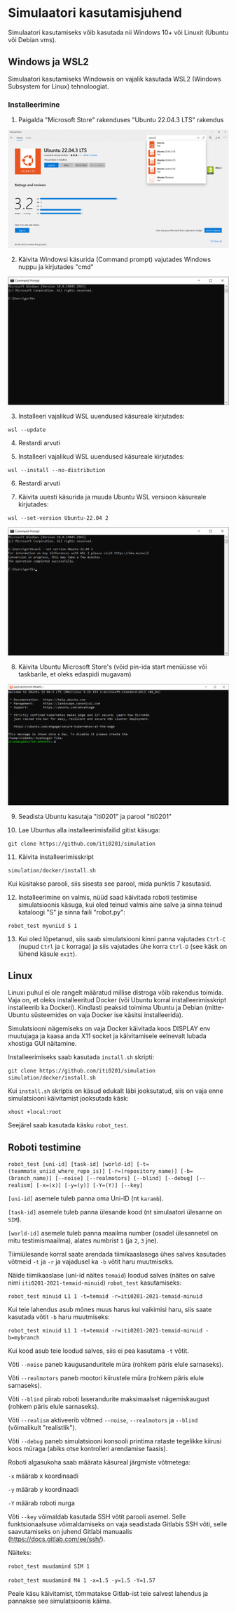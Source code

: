# Simulaatori kasutamisjuhend

Simulaatori kasutamiseks võib kasutada nii Windows 10+ või Linuxit (Ubuntu või Debian vms).

## Windows ja WSL2

Simulaatori kasutamiseks Windowsis on vajalik kasutada WSL2 (Windows Subsystem for Linux) tehnoloogiat.

### Installeerimine

1. Paigalda "Microsoft Store" rakenduses "Ubuntu 22.04.3 LTS" rakendus

![Ubuntu installeerimine](https://raw.githubusercontent.com/iti0201/simulation/master/img/store.png)

2. Käivita Windowsi käsurida (Command prompt) vajutades Windows nuppu ja kirjutades "cmd"

![Käsurida](https://raw.githubusercontent.com/iti0201/simulation/master/img/cmd.png)

3. Installeeri vajalikud WSL uuendused käsureale kirjutades: 

```
wsl --update
```

4. Restardi arvuti

5. Installeeri vajalikud WSL uuendused käsureale kirjutades: 

```
wsl --install --no-distribution
```

6. Restardi arvuti

7. Käivita uuesti käsurida ja muuda Ubuntu WSL versioon käsureale kirjutades:

```
wsl --set-version Ubuntu-22.04 2
```

![Set version to WSL2](https://raw.githubusercontent.com/iti0201/simulation/master/img/wsl2.png)


8. Käivita Ubuntu Microsoft Store's (võid pin-ida start menüüsse või taskbarile, et oleks edaspidi mugavam)

![Ubuntu](https://raw.githubusercontent.com/iti0201/simulation/master/img/ubuntu.png)

9. Seadista Ubuntu kasutaja "iti0201" ja parool "iti0201"

10. Lae Ubuntus alla installeerimisfailid gitist käsuga:

```
git clone https://github.com/iti0201/simulation
```

11. Käivita installeerimisskript

```
simulation/docker/install.sh
```

Kui küsitakse parooli, siis sisesta see parool, mida punktis 7 kasutasid.

12. Installeerimine on valmis, nüüd saad käivitada roboti testimise simulatsioonis käsuga, kui oled teinud valmis aine salve ja sinna teinud kataloogi "S" ja sinna faili "robot.py":

```
robot_test myuniid S 1
```

13. Kui oled lõpetanud, siis saab simulatsiooni kinni panna vajutades `Ctrl-C` (nupud `Ctrl` ja `C` korraga) ja siis vajutades ühe korra `Ctrl-D` (see käsk on lühend käsule `exit`).


## Linux

Linuxi puhul ei ole rangelt määratud millise distroga võib rakendus toimida. Vaja on, et oleks installeeritud Docker (või Ubuntu korral installeerimisskript installeerib ka Dockeri). Kindlasti peaksid toimima Ubuntu ja Debian (mitte-Ubuntu süsteemides on vaja Docker ise käsitsi installeerida).

Simulatsiooni nägemiseks on vaja Docker käivitada koos DISPLAY env muutujaga ja kaasa anda X11 socket ja käivitamisele eelnevalt lubada xhostiga GUI näitamine.

Installeerimiseks saab kasutada `install.sh` skripti:

```
git clone https://github.com/iti0201/simulation
simulation/docker/install.sh
```

Kui `install.sh` skriptis on käsud edukalt läbi jooksutatud, siis on vaja enne simulatsiooni käivitamist jooksutada käsk:

```
xhost +local:root
```

Seejärel saab kasutada käsku `robot_test`.


## Roboti testimine

```
robot_test [uni-id] [task-id] [world-id] [-t=(teammate_uniid_where_repo_is)] [-r=(repository_name)] [-b=(branch_name)] [--noise] [--realmotors] [--blind] [--debug] [--realism] [-x=(x)] [-y=(y)] [-Y=(Y)] [--key]
```

`[uni-id]` asemele tuleb panna oma Uni-ID (nt `karamb`).

`[task-id]` asemele tuleb panna ülesande kood (nt simulaatori ülesanne on `SIM`).

`[world-id]` asemele tuleb panna maailma number (osadel ülesannetel on mitu testimismaailma), alates numbrist `1` (ja `2`, `3` jne).

Tiimiülesande korral saate arendada tiimikaaslasega ühes salves kasutades võtmeid `-t` ja `-r` ja vajadusel ka `-b` võtit haru muutmiseks.

Näide tiimikaaslase (uni-id näites `temaid`) loodud salves (näites on salve nimi `iti0201-2021-temaid-minuid`) `robot_test` kasutamiseks:
```
robot_test minuid L1 1 -t=temaid -r=iti0201-2021-temaid-minuid
```
Kui teie lahendus asub mõnes muus harus kui vaikimisi haru, siis saate kasutada võtit `-b` haru muutmiseks:
```
robot_test minuid L1 1 -t=temaid -r=iti0201-2021-temaid-minuid -b=mybranch
```
Kui kood asub teie loodud salves, siis ei pea kasutama `-t` võtit.

Võti `--noise` paneb kaugusanduritele müra (rohkem päris elule sarnaseks).

Võti `--realmotors` paneb mootori kiirustele müra (rohkem päris elule sarnaseks).

Võti `--blind` piirab roboti laserandurite maksimaalset nägemiskaugust (rohkem päris elule sarnaseks).

Võti `--realism` aktiveerib võtmed `--noise`, `--realmotors` ja `--blind` (võimalikult "realistlik").

Võti `--debug` paneb simulatsiooni konsooli printima rataste tegelikke kiirusi koos müraga (abiks otse kontrolleri arendamise faasis).

Roboti algasukoha saab määrata käsureal järgmiste võtmetega:

`-x` määrab x koordinaadi

`-y` määrab y koordinaadi

`-Y` määrab roboti nurga

Võti `--key` võimaldab kasutada SSH võtit parooli asemel. Selle funktsionaalsuse võimaldamiseks on vaja seadistada Gitlabis SSH võti, selle saavutamiseks on juhend Gitlabi manuaalis (https://docs.gitlab.com/ee/ssh/).


Näiteks:
```
robot_test muudamind SIM 1

robot_test muudamind M4 1 -x=1.5 -y=1.5 -Y=1.57
```

Peale käsu käivitamist, tõmmatakse Gitlab-ist teie salvest lahendus ja pannakse see simulatsioonis käima.

